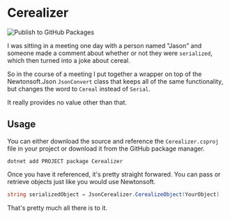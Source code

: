 # Cerealizer

![Publish to GitHub Packages](https://github.com/IanKnighton/Cerealizer/workflows/Publish%20to%20GitHub%20Packages/badge.svg)

I was sitting in a meeting one day with a person named "Jason" and someone made a comment about whether or not they were `serialized`, which then turned into a joke about cereal.

So in the course of a meeting I put together a wrapper on top of the Newtonsoft.Json `JsonConvert` class that keeps all of the same functionality, but changes the word to `Cereal` instead of `Serial`.

It really provides no value other than that. 

## Usage

You can either download the source and reference the `Cerealizer.csproj` file in your project or download it from the GitHub package manager. 

```console
dotnet add PROJECT package Cerealizer
```

Once you have it referenced, it's pretty straight forwared. You can pass or retrieve objects just like you would use Newtonsoft. 

```csharp
string serializedObject = JsonCerealizer.CerealizeObject(YourObject)
```

That's pretty much all there is to it. 
